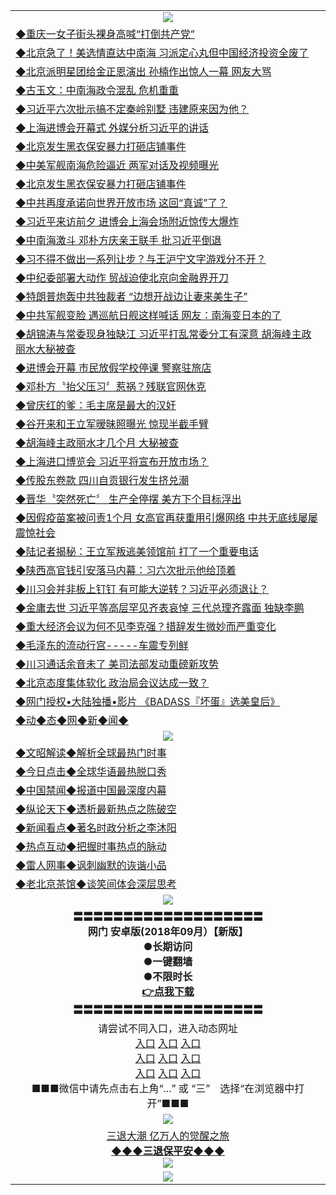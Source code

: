 <table>
  <tr>
    <td align=center><img src="https://github.com/gyhhx/image-upload/blob/master/yaowen.jpg" /></td>
  </tr>
   <tr>
<td align=left>
<a href="http://h147k43d.wink.gt.erotikload.at/oo.aspx?name=c973925&key=l9gs164o&from=gy">◆重庆一女子街头裸身高喊“打倒共产党”</a><br/>
</td>
   </tr>
 <tr>
<td align=left>
<a href="http://h127k443d.wink.gt.erotikload.at/oo.aspx?name=c973946&key=l9gs164o&from=gy">◆北京急了！美选情直达中南海 习派定心丸但中国经济投资全废了</a><br/></td>
  </tr>
  <tr>
<td align=left>
<a href="http://1478l43d.wink.gt.erotikload.at/oo.aspx?name=c973869&key=l9gs164o&from=gy">◆北京派明星团给金正恩演出 孙楠作出惊人一幕 网友大骂</a><br/></td>
 </tr>
  <tr>
<td align=left>
<a href="http://h18l2443d.wink.gt.erotikload.at/oo.aspx?name=c974068&key=l9gs164o&from=gy">◆古玉文：中南海政令混乱 危机重重</a><br/></td>
 </tr>
   <tr>
<td align=left>
<a href="http://h1248l43d.wink.gt.erotikload.at/oo.aspx?name=c973889&key=l9gs164o&from=gy">◆习近平六次批示搞不定秦岭别墅 违建原来因为他？</a><br/></td>
   </tr> 
  <tr>
<td align=left>
<a href="http://18l32443d.wink.gt.erotikload.at/oo.aspx?name=c974020&key=l9gs164o&from=gy">◆上海进博会开幕式 外媒分析习近平的讲话</a><br/></td>
  </tr> 
 <tr>
<td align=left>
<a href="http://8l132443d.wink.gt.erotikload.at/oo.aspx?name=c973981&key=l9gs164o&from=gy">◆北京发生黑衣保安暴力打砸店铺事件</a><br/>
</td>
   </tr>
 <tr>
<td align=left>
<a href="http://h68l2hf3d.wink.gt.erotikload.at/oo.aspx?name=c974050&key=l9gs164o&from=gy">◆中美军舰南海危险逼近 两军对话及视频曝光</a><br/>
</td>
   </tr>
 <tr>
<td align=left>
<a href="http://2248l43d.wink.gt.erotikload.at/oo.aspx?name=c973602&key=l9gs164o&from=gy">◆北京发生黑衣保安暴力打砸店铺事件</a><br/></td>
  </tr>
  <tr>
<td align=left>
<a href="http://3248l43d.wink.gt.erotikload.at/oo.aspx?name=c974004&key=l9gs164o&from=gy">◆中共再度承诺向世界开放市场 这回“真诚”了？</a><br/></td>
 </tr>
   <tr>
<td align=left>
<a href="http://h147k43d.wink.gt.erotikload.at/oo.aspx?name=c973709&key=l9gs164o&from=gy">◆习近平来访前夕 进博会上海会场附近惊传大爆炸</a><br/>
</td>
   </tr>
 <tr>
<td align=left>
<a href="http://h127k443d.wink.gt.erotikload.at/oo.aspx?name=c973639&key=l9gs164o&from=gy">◆中南海激斗 邓朴方庆亲王联手 批习近平倒退</a><br/></td>
  </tr>
  <tr>
<td align=left>
<a href="http://1478l43d.wink.gt.erotikload.at/oo.aspx?name=c973667&key=l9gs164o&from=gy">◆习不得不做出一系列让步？与王沪宁文字游戏分不开？</a><br/></td>
 </tr>
  <tr>
<td align=left>
<a href="http://h18l2443d.wink.gt.erotikload.at/oo.aspx?name=c973680&key=l9gs164o&from=gy">◆中纪委部署大动作 贸战迫使北京向金融界开刀</a><br/></td>
 </tr>
   <tr>
<td align=left>
<a href="http://h1248l43d.wink.gt.erotikload.at/oo.aspx?name=c973719&key=l9gs164o&from=gy">◆特朗普炮轰中共独裁者 “边想开战边让妻来美生子”</a><br/></td>
   </tr> 
  <tr>
<td align=left>
<a href="http://18l32443d.wink.gt.erotikload.at/oo.aspx?name=c973777&key=l9gs164o&from=gy">◆中共军舰变脸 遇巡航日舰这样喊话 网友：南海变日本的了</a><br/></td>
  </tr> 
 <tr>
<td align=left>
<a href="http://8l132443d.wink.gt.erotikload.at/oo.aspx?name=c973647&key=l9gs164o&from=gy">◆胡锦涛与常委现身独缺江 习近平打乱常委分工有深意 胡海峰主政丽水大秘被查</a><br/>
</td>
   </tr>
 <tr>
<td align=left>
<a href="http://h68l2hf3d.wink.gt.erotikload.at/oo.aspx?name=c973728&key=l9gs164o&from=gy">◆进博会开幕 市民放假学校停课 警察驻旅店</a><br/>
</td>
   </tr>
 <tr>
<td align=left>
<a href="http://2248l43d.wink.gt.erotikload.at/oo.aspx?name=c973602&key=l9gs164o&from=gy">◆邓朴方〝抬父压习〞惹祸？残联官网休克</a><br/></td>
  </tr>
  <tr>
<td align=left>
<a href="http://3248l43d.wink.gt.erotikload.at/oo.aspx?name=c973579&key=l9gs164o&from=gy">◆曾庆红的爹：毛主席是最大的汉奸</a><br/></td>
 </tr>
   <tr>
<td align=left>
<a href="http://h147k43d.wink.gt.erotikload.at/oo.aspx?name=c973405&key=l9gs164o&from=gy">◆谷开来和王立军暧昧照曝光 惊现半截手臂</a><br/>
</td>
   </tr>
 <tr>
<td align=left>
<a href="http://h127k443d.wink.gt.erotikload.at/oo.aspx?name=c973388&key=l9gs164o&from=gy">◆胡海峰主政丽水才几个月 大秘被查</a><br/></td>
  </tr>
  <tr>
<td align=left>
<a href="http://1478l43d.wink.gt.erotikload.at/oo.aspx?name=c973494&key=l9gs164o&from=gy">◆上海进口博览会 习近平将宣布开放市场？</a><br/></td>
 </tr>
  <tr>
<td align=left>
<a href="http://h18l2443d.wink.gt.erotikload.at/oo.aspx?name=c973452&key=l9gs164o&from=gy">◆传股东卷款 四川自贡银行发生挤兑潮</a><br/></td>
 </tr>
   <tr>
<td align=left>
<a href="http://h1248l43d.wink.gt.erotikload.at/oo.aspx?name=c973502&key=l9gs164o&from=gy">◆晋华〝突然死亡〞 生产全停摆 美方下个目标浮出</a><br/></td>
   </tr> 
  <tr>
<td align=left>
<a href="http://18l32443d.wink.gt.erotikload.at/oo.aspx?name=c973436&key=l9gs164o&from=gy">◆因假疫苗案被问责1个月 女高官再获重用引爆网络 中共无底线屡屡震惊社会</a><br/></td>
  </tr> 
 <tr>
<td align=left>
<a href="http://8l132443d.wink.gt.erotikload.at/oo.aspx?name=c973510&key=l9gs164o&from=gy">◆陆记者揭秘：王立军叛逃美领馆前 打了一个重要电话</a><br/>
</td>
   </tr>
 <tr>
<td align=left>
<a href="http://h68l2hf3d.wink.gt.erotikload.at/oo.aspx?name=c973399&key=l9gs164o&from=gy">◆陕西高官钱引安落马内幕：习六次批示他给顶着</a><br/>
</td>
   </tr>
 <tr>
<td align=left>
<a href="http://2248l43d.wink.gt.erotikload.at/oo.aspx?name=c973429&key=l9gs164o&from=gy">◆川习会并非板上钉钉 有可能大逆转？习近平必须退让？</a><br/></td>
  </tr>
  <tr>
<td align=left>
<a href="http://3248l43d.wink.gt.erotikload.at/oo.aspx?name=c973427&key=l9gs164o&from=gy">◆金庸去世 习近平等高层罕见齐表哀悼 三代总理齐露面 独缺李鹏</a><br/></td>
 </tr>
   <tr>
<td align=left>
<a href="http://h147k43d.wink.gt.erotikload.at/oo.aspx?name=c973103&key=l9gs164o&from=gy">◆重大经济会议为何不见李克强？措辞发生微妙而严重变化</a><br/>
</td>
   </tr>
 <tr>
<td align=left>
<a href="http://h127k443d.wink.gt.erotikload.at/oo.aspx?name=c973202&key=l9gs164o&from=gy">◆毛泽东的流动行宫-----车震专列鲜</a><br/></td>
  </tr>
  <tr>
<td align=left>
<a href="http://1478l43d.wink.gt.erotikload.at/oo.aspx?name=c973111&key=l9gs164o&from=gy">◆川习通话余音未了 美司法部发动重磅新攻势</a><br/></td>
 </tr>
  <tr>
<td align=left>
<a href="http://h18l2443d.wink.gt.erotikload.at/oo.aspx?name=c972841&key=l9gs164o&from=gy">◆北京态度集体软化 政治局会议达成一致？</a><br/></td>
 </tr>
 <tr>
<td align=left>
<a href="http://h6ehf3d.wink.gt.erotikload.at/oo.aspx?name=c841033&key=l9gs164o&from=gy">◆网门授权•大陆独播•影片 《BADASS『坏蛋』选美皇后》 </a><br/>
</td>
   </tr>
   <tr>
<td align=left>
<a href="http://h6ehd.wink.gt.erotikload.at/oo.aspx?name=c841287&key=l9gs164o&from=gy">◆动◆态◆网◆新◆闻◆</a><br/></td>
  </tr>
    <tr>
    <td align=center><img src="https://github.com/gyhhx/image-upload/blob/master/shipin.jpg" /></td>
  </tr>
  <tr>
   <td align=left>
<a href="http://a44r3d.wink.gt.erotikload.at/oo.aspx?name=c816857&key=l9gs164o&from=gy&tag=9973110">◆文昭解读◆解析全球最热门时事</a><br/>
    </td>
  </tr>
   <tr>
   <td align=left> 
<a href="http://a443d.wink.gt.erotikload.at/oo.aspx?name=c816850&key=l9gs164o&from=gy&tag=9877">◆今日点击◆全球华语最热脱口秀</a><br/>
    </td>
  </tr>
  <tr>
  <td align=left>
<a href="http://h2rt4443d.wink.gt.erotikload.at/oo.aspx?name=c816860&key=l9gs164o&from=gy&tag=99733110">◆中国禁闻◆报道中国最深度内幕</a><br/>
   </tr>
  <tr>
     <td align=left>
<a href="http://h2er4243d.wink.gt.erotikload.at/oo.aspx?name=c816855&key=l9gs164o&from=gy&tag=997110">◆纵论天下◆透析最新热点之陈破空</a><br/>
   </tr>
   <tr>
      <td align=left>
<a href="http://h24fer43d.wink.gt.erotikload.at/oo.aspx?name=c838308&key=l9gs164o&from=gy&tag=9973110">◆新闻看点◆著名时政分析之李沐阳</a><br/>
   </tr>
   <tr>
     <td align=left>
<a href="http://h24er4f3d.wink.gt.erotikload.at/oo.aspx?name=c816852&key=l9gs164o&from=gy&tag=9733110">◆热点互动◆把握时事热点的脉动</a><br/>
   </tr>
   <tr>
      <td align=left>
<a href="http://h24er24f3d.wink.gt.erotikload.at/oo.aspx?name=c816694&key=l9gs164o&from=gy&tag=93310">◆雷人网事◆讽刺幽默的诙谐小品</a><br/>
   </tr>
   <tr>
    <td align=left>
<a href="http://h2g4rtf43d.wink.gt.erotikload.at/oo.aspx?name=c816650&key=l9gs164o&from=gy&tag=9973110">◆老北京茶馆◆谈笑间体会深层思考</a><br/>
   </tr>
   <tr>
  <td align=center><img src="https://github.com/gyhhx/image-upload/blob/master/new1.jpg" />
  </td>
  </tr>
   <tr>
    <td align=center>
 <b>〓〓〓〓〓〓〓〓〓〓〓〓〓〓〓〓〓〓〓<br/>网门 安卓版(2018年09月）【新版】<br/> ●长期访问<br/> ●一键翻墙<br/>  ●不限时长<br/> 
 <a href="https://share.weiyun.com/5APtNAG">👉<b>点我下载</a><br/>〓〓〓〓〓〓〓〓〓〓〓〓〓〓〓〓〓〓〓<br/>
    </td>
    </tr>
   <tr>
    <td align=center>请尝试不同入口，进入动态网址<br/>
     <a href="https://s3.us-east-2.amazonaws.com/ogateh/show.htm?from=gy">入口</a>
      <a href="https://s3.eu-west-2.amazonaws.com/ogatel/show.htm?from=gy">入口</a>
      <a href="https://s3.amazonaws.com/ogate/show.htm?from=oGateg">入口</a><br/>
      <a href="https://s3.ap-northeast-2.amazonaws.com/ogates/show.htm?from=gy">入口</a>
      <a href="https://s3.eu-central-1.amazonaws.com/ogatef/show.htm?from=gy">入口</a>
      <a href="https://s3.ap-south-1.amazonaws.com/ogatem/show.htm?from=gy">入口</a><br/>
      <a href="https://s3-us-west-1.amazonaws.com/ogaten/show.htm?from=gy">入口</a>
      <a href="https://s3.ca-central-1.amazonaws.com/ogatec/show.htm?from=gy">入口</a>
      <a href="https://s3-ap-northeast-1.amazonaws.com/ogatet/show.htm?from=gy">入口</a><br/>
      ■■■微信中请先点击右上角“...” 或 “三”　选择“在浏览器中打开”■■■<b><br/>
    </td>
  </tr>
  <tr>
    <td align=center><img src="https://github.com/gyhhx/image-upload/blob/master/3.jpg" /> </td>
</tr>
  <tr>  
  <td align=center>
  <a href="http://h241rer243d.wink.gt.erotikload.at/oo.aspx?name=c894205&key=l9gs164o&from=gy&tag=9973110">三退大潮 亿万人的觉醒之旅</a><br/>
      <a href="http://wwj24tr43d.wink.gt.erotikload.at/oo.aspx?name=ogQuit.aspx&key=l9gs164o&from=gy"><b>◆◆◆三退保平安◆◆◆<br/></a>
      <img src="https://github.com/gyhhx/image-upload/blob/master/3t.jpg" /><br/>
      </td>
  </tr>
   <tr>
    <td align=center><img src="https://raw.githubusercontent.com/oGate2/Up/master/oGate_640.jpg"/></td>
  </tr>
</table>
